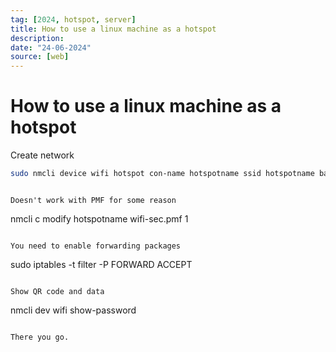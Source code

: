 ```yaml
---
tag: [2024, hotspot, server]
title: How to use a linux machine as a hotspot
description:
date: "24-06-2024"
source: [web]
---
```


# How to use a linux machine as a hotspot

Create network
```bash
sudo nmcli device wifi hotspot con-name hotspotname ssid hotspotname band bg password verysecretpassword
```
```

Doesn't work with PMF for some reason
```
nmcli c modify hotspotname wifi-sec.pmf 1
```

You need to enable forwarding packages

```
sudo iptables -t filter -P FORWARD ACCEPT
```

Show QR code and data

```
nmcli dev wifi show-password
```

There you go.